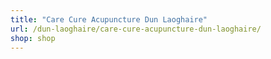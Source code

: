 ```yaml
---
title: "Care Cure Acupuncture Dun Laoghaire"
url: /dun-laoghaire/care-cure-acupuncture-dun-laoghaire/
shop: shop
---
```

